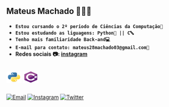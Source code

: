 ## Mateus Machado 👨🏻‍💻

- **`Estou cursando o 2º periodo de Ciências da Computação📘`**
- **`Estou estudando as liguagens: Python🐍 || C🔤`**
- **`Tenho mais familiaridade Back-and💻`**
- **`E-mail para contato: mateus28machado03@gmail.com📩`**
- **Redes sociais 📷: [instagram](https://www.instagram.com/maxadox_/)**

<div style="display: inline_block"><br>
  
  <img align="center" alt="Mateus-Python" height="30" width="40" src="https://raw.githubusercontent.com/devicons/devicon/master/icons/python/python-original.svg">
  <img align="center" alt="Mateus-Csharp" height="30" width="40" src="https://raw.githubusercontent.com/devicons/devicon/master/icons/csharp/csharp-original.svg">
</div>
  
  ##
 
<div> 
  
[![Email](https://custom-icon-badges.demolab.com/badge/Mail-E61B23.svg?logo=mail)](mailto:mateus28machado03@gmail.com)
[![Instagram](https://custom-icon-badges.demolab.com/badge/Instagram-%23E4405F.svg?logo=instagram&logoColor=white)](https://www.instagram.com/maxadox_/)
[![Twitter](https://custom-icon-badges.demolab.com/badge/Twitter-%231DA1F2.svg?logo=twitter&logoColor=white)](https://x.com/Mat_ramos_)


</div>
